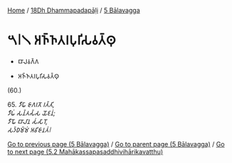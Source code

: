 
[Home](/) / [18Dh Dhammapadapāḷi](...md) / [5 Bālavagga](../18Dh/5.md)

# 𑁫𑁇𑁧 𑀅𑀜𑁆𑀜𑀢𑀭𑀧𑀼𑀭𑀺𑀲𑀯𑀢𑁆𑀣𑀼

* 𑀩𑀸𑀮𑀯𑀕𑁆𑀕

* 𑀅𑀜𑁆𑀜𑀢𑀭𑀧𑀼𑀭𑀺𑀲𑀯𑀢𑁆𑀣𑀼

(60.)

65\. _𑀤𑀻𑀖𑀸 𑀚𑀸𑀕𑀭𑀢𑁄 𑀭𑀢𑁆𑀢𑀺,_  
_𑀤𑀻𑀖𑀁 𑀲𑀦𑁆𑀢𑀲𑁆𑀲 𑀬𑁄𑀚𑀦𑀁;_  
_𑀤𑀻𑀖𑁄 𑀩𑀸𑀮𑀸𑀦 𑀲𑀁𑀲𑀸𑀭𑁄,_  
_𑀲𑀤𑁆𑀥𑀫𑁆𑀫𑀁 𑀅𑀯𑀺𑀚𑀸𑀦𑀢𑀁𑁇_  


[Go to previous page (5 Bālavagga)](../18Dh/5.md) / [Go to parent page (5 Bālavagga)](../18Dh/5.md) / [Go to next page (5.2 Mahākassapasaddhivihārikavatthu)](5.2.md)


